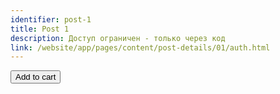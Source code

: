 ```yaml
---
identifier: post-1
title: Post 1
description: Доступ ограничен - только через код
link: /website/app/pages/content/post-details/01/auth.html
---
```

<button class="snipcart-add-item"
  data-item-id="0001"
  data-item-price="1"
  data-item-file-guid="ff4eef2b-8c2b-4481-8886-fe2fd7df69e4"
  data-item-description="First document"
  data-item-image="./images/1.jpg"
  data-item-name="Document">
  Add to cart
</button>
